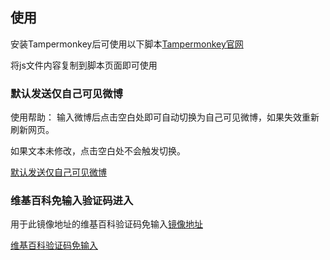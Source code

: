 ## 使用

安装Tampermonkey后可使用以下脚本[Tampermonkey官网](https://www.tampermonkey.net/)

将js文件内容复制到脚本页面即可使用

### 默认发送仅自己可见微博

使用帮助：
输入微博后点击空白处即可自动切换为自己可见微博，如果失效重新刷新网页。

如果文本未修改，点击空白处不会触发切换。

[默认发送仅自己可见微博](https://github.com/coddylau/Script/blob/master/post-weibo.js)

### 维基百科免输入验证码进入

用于此镜像地址的维基百科验证码免输入[镜像地址](https://zh.wikipedia.hk.cn/wiki/Wikipedia:%E9%A6%96%E9%A1%B5)

[维基百科验证码免输入](https://github.com/coddylau/Script/blob/master/wiki.js)
